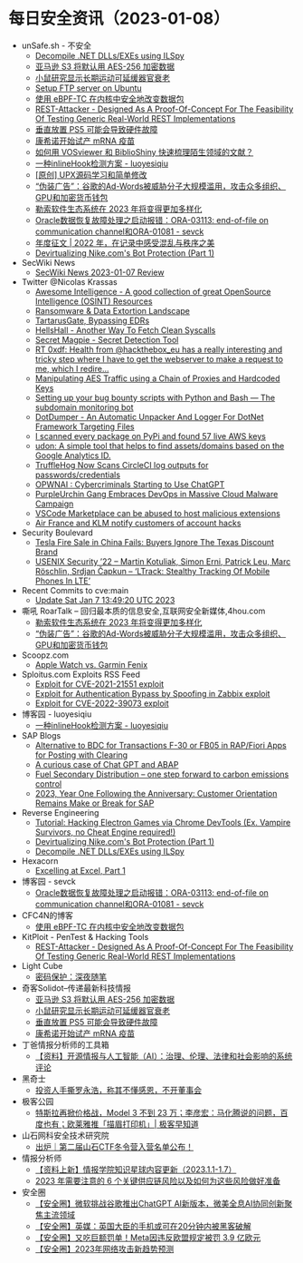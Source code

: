 # 每日安全资讯（2023-01-08）

- unSafe.sh - 不安全
  - [Decompile .NET DLLs/EXEs using ILSpy](https://buaq.net/go-144594.html)
  - [亚马逊 S3 将默认用 AES-256 加密数据](https://buaq.net/go-144596.html)
  - [小鼠研究显示长期运动可延缓器官衰老](https://buaq.net/go-144597.html)
  - [Setup FTP server on Ubuntu](https://buaq.net/go-144579.html)
  - [使用 eBPF-TC 在内核中安全地改变数据包](https://buaq.net/go-144577.html)
  - [REST-Attacker - Designed As A Proof-Of-Concept For The Feasibility Of Testing Generic Real-World REST Implementations](https://buaq.net/go-144574.html)
  - [垂直放置 PS5 可能会导致硬件故障](https://buaq.net/go-144585.html)
  - [康希诺开始试产 mRNA 疫苗](https://buaq.net/go-144569.html)
  - [如何用 VOSviewer 和 BiblioShiny 快速梳理陌生领域的文献？](https://buaq.net/go-144568.html)
  - [一种inlineHook检测方案 - luoyesiqiu](https://buaq.net/go-144561.html)
  - [[原创] UPX源码学习和简单修改](https://buaq.net/go-144562.html)
  - [“伪装广告”：谷歌的Ad-Words被威胁分子大规模滥用，攻击众多组织、GPU和加密货币钱包](https://buaq.net/go-144549.html)
  - [勒索软件生态系统在 2023 年将变得更加多样化](https://buaq.net/go-144548.html)
  - [Oracle数据恢复故障处理之启动报错：ORA-03113: end-of-file on communication channel和ORA-01081 - sevck](https://buaq.net/go-144550.html)
  - [年度征文 | 2022 年，在记录中感受混乱与秩序之美](https://buaq.net/go-144556.html)
  - [Devirtualizing Nike.com's Bot Protection (Part 1)](https://buaq.net/go-144546.html)
- SecWiki News
  - [SecWiki News 2023-01-07 Review](http://www.sec-wiki.com/?2023-01-07)
- Twitter @Nicolas Krassas
  - [Awesome Intelligence - A good collection of great OpenSource Intelligence (OSINT) Resources](https://twitter.com/Dinosn/status/1611781582586773516)
  - [Ransomware & Data Extortion Landscape](https://twitter.com/Dinosn/status/1611772293876785157)
  - [TartarusGate, Bypassing EDRs](https://twitter.com/Dinosn/status/1611771688269529094)
  - [HellsHall - Another Way To Fetch Clean Syscalls](https://twitter.com/Dinosn/status/1611771629641539585)
  - [Secret Magpie - Secret Detection Tool](https://twitter.com/Dinosn/status/1611742959845654528)
  - [RT 0xdf: Health from @hackthebox_eu has a really interesting and tricky step where I have to get the webserver to make a request to me, which I redire...](https://twitter.com/0xdf_/status/1611739256627642368)
  - [Manipulating AES Traffic using a Chain of Proxies and Hardcoded Keys](https://twitter.com/Dinosn/status/1611681014744596486)
  - [Setting up your bug bounty scripts with Python and Bash — The subdomain monitoring bot](https://twitter.com/Dinosn/status/1611680826902876161)
  - [DotDumper - An Automatic Unpacker And Logger For DotNet Framework Targeting Files](https://twitter.com/Dinosn/status/1611629355892875265)
  - [I scanned every package on PyPi and found 57 live AWS keys](https://twitter.com/Dinosn/status/1611629247008837634)
  - [udon: A simple tool that helps to find assets/domains based on the Google Analytics ID.](https://twitter.com/Dinosn/status/1611629195766923265)
  - [TruffleHog Now Scans CircleCI log outputs for passwords/credentials](https://twitter.com/Dinosn/status/1611629163299090432)
  - [OPWNAI : Cybercriminals Starting to Use ChatGPT](https://twitter.com/Dinosn/status/1611629092926881793)
  - [PurpleUrchin Gang Embraces DevOps in Massive Cloud Malware Campaign](https://twitter.com/Dinosn/status/1611628778337206272)
  - [VSCode Marketplace can be abused to host malicious extensions](https://twitter.com/Dinosn/status/1611628554847981570)
  - [Air France and KLM notify customers of account hacks](https://twitter.com/Dinosn/status/1611628516927504384)
- Security Boulevard
  - [Tesla Fire Sale in China Fails: Buyers Ignore The Texas Discount Brand](https://securityboulevard.com/2023/01/tesla-fire-sale-in-china-fails-buyers-ignore-the-texas-discount-brand/)
  - [USENIX Security ’22 – Martin Kotuliak, Simon Erni, Patrick Leu, Marc Röschlin, Srdjan Čapkun – ‘LTrack: Stealthy Tracking Of Mobile Phones In LTE’](https://securityboulevard.com/2023/01/usenix-security-22-martin-kotuliak-simon-erni-patrick-leu-marc-roschlin-srdjan-capkun-ltrack-stealthy-tracking-of-mobile-phones-in-lte/)
- Recent Commits to cve:main
  - [Update Sat Jan  7 13:49:20 UTC 2023](https://github.com/trickest/cve/commit/f70d5969f813a84bf10f91631597b1cda5e8ea81)
- 嘶吼 RoarTalk – 回归最本质的信息安全,互联网安全新媒体,4hou.com
  - [勒索软件生态系统在 2023 年将变得更加多样化](https://www.4hou.com/posts/jJDv)
  - [“伪装广告”：谷歌的Ad-Words被威胁分子大规模滥用，攻击众多组织、GPU和加密货币钱包](https://www.4hou.com/posts/JXmg)
- Scoopz.com
  - [Apple Watch vs. Garmin Fenix](https://blog.scoopz.com/2023/01/07/apple-watch-vs-garmin-fenix/)
- Sploitus.com Exploits RSS Feed
  - [Exploit for CVE-2021-21551 exploit](https://sploitus.com/exploit?id=AC8D2492-71F7-558A-B3DB-92BFEE01C154&utm_source=rss&utm_medium=rss)
  - [Exploit for Authentication Bypass by Spoofing in Zabbix exploit](https://sploitus.com/exploit?id=007F0400-CE2C-5E60-9459-E910F38FF6CC&utm_source=rss&utm_medium=rss)
  - [Exploit for CVE-2022-39073 exploit](https://sploitus.com/exploit?id=891B9809-E288-534D-AD38-8132024FDB49&utm_source=rss&utm_medium=rss)
- 博客园 - luoyesiqiu
  - [一种inlineHook检测方案 - luoyesiqiu](https://www.cnblogs.com/luoyesiqiu/p/inlineHookDetect.html)
- SAP Blogs
  - [Alternative to BDC for Transactions F-30 or FB05 in RAP/Fiori Apps for Posting with Clearing](https://blogs.sap.com/2023/01/07/alternative-to-bdc-for-transactions-f-30-or-fb05-in-rap-fiori-apps-for-posting-with-clearing/)
  - [A curious case of Chat GPT and ABAP](https://blogs.sap.com/2023/01/07/a-curious-case-of-chat-gpt-and-abap/)
  - [Fuel Secondary Distribution – one step forward to carbon emissions control](https://blogs.sap.com/2023/01/07/fuel-secondary-distribution-one-step-forward-to-carbon-emissions-control/)
  - [2023, Year One Following the Anniversary: Customer Orientation Remains Make or Break for SAP](https://blogs.sap.com/2023/01/07/2023-year-one-following-the-anniversary-customer-orientation-remains-make-or-break-for-sap/)
- Reverse Engineering
  - [Tutorial: Hacking Electron Games via Chrome DevTools (Ex. Vampire Survivors, no Cheat Engine required!)](https://www.reddit.com/r/ReverseEngineering/comments/1063696/tutorial_hacking_electron_games_via_chrome/)
  - [Devirtualizing Nike.com's Bot Protection (Part 1)](https://www.reddit.com/r/ReverseEngineering/comments/105bp56/devirtualizing_nikecoms_bot_protection_part_1/)
  - [Decompile .NET DLLs/EXEs using ILSpy](https://www.reddit.com/r/ReverseEngineering/comments/105ruas/decompile_net_dllsexes_using_ilspy/)
- Hexacorn
  - [Excelling at Excel, Part 1](https://www.hexacorn.com/blog/2023/01/07/excelling-at-excel-part-1/)
- 博客园 - sevck
  - [Oracle数据恢复故障处理之启动报错：ORA-03113: end-of-file on communication channel和ORA-01081 - sevck](https://www.cnblogs.com/sevck/p/17032422.html)
- CFC4N的博客
  - [使用 eBPF-TC 在内核中安全地改变数据包](https://www.cnxct.com/using-ebpf-tc-to-securely-mangle-packets-in-the-kernel/)
- KitPloit - PenTest & Hacking Tools
  - [REST-Attacker - Designed As A Proof-Of-Concept For The Feasibility Of Testing Generic Real-World REST Implementations](http://www.kitploit.com/2023/01/rest-attacker-designed-as-proof-of.html)
- Light Cube
  - [密码保护：深夜随笔](https://github.red/solitude/)
- 奇客Solidot–传递最新科技情报
  - [亚马逊 S3 将默认用 AES-256 加密数据](https://www.solidot.org/story?sid=73832)
  - [小鼠研究显示长期运动可延缓器官衰老](https://www.solidot.org/story?sid=73831)
  - [垂直放置 PS5 可能会导致硬件故障](https://www.solidot.org/story?sid=73830)
  - [康希诺开始试产 mRNA 疫苗](https://www.solidot.org/story?sid=73829)
- 丁爸情报分析师的工具箱
  - [【资料】开源情报与人工智能（AI）：治理、伦理、法律和社会影响的系统评论](https://mp.weixin.qq.com/s?__biz=MzI2MTE0NTE3Mw==&mid=2651134328&idx=1&sn=fed45f69d1896278c5c8e6affb0a439c&chksm=f1af6e42c6d8e754cafa97d637c7244b3a96f16b8268a068c3fad268b0b67d70b7394e8aa1dc&scene=58&subscene=0#rd)
- 黑奇士
  - [投资人手撕罗永浩，称其不懂感恩，不开董事会](https://mp.weixin.qq.com/s?__biz=MzI5ODYwNTE4Nw==&mid=2247487319&idx=1&sn=30d7b97df92fd3cae105b46e43648936&chksm=eca200bbdbd589adbde2266ea8c03c3c410cf8d05cf0f997a7bdc6cd7cce45b023a546fddf35&scene=58&subscene=0#rd)
- 极客公园
  - [特斯拉再掀价格战，Model 3 不到 23 万；李彦宏：马化腾说的问题，百度也有；欧莱雅推「描眉打印机」| 极客早知道](https://mp.weixin.qq.com/s?__biz=MTMwNDMwODQ0MQ==&mid=2652980079&idx=1&sn=2f7c7d8e318ca5981d719880a7400da9&chksm=7e543ed94923b7cf8e809f034164112f91e171f0497ba9429e917f10ba30009e69b0c830de87&scene=58&subscene=0#rd)
- 山石网科安全技术研究院
  - [出炉｜第二届山石CTF冬令营入营名单公布！](https://mp.weixin.qq.com/s?__biz=MzUzMDUxNTE1Mw==&mid=2247499431&idx=1&sn=f2fa9b1e6ef63a17117db4520b87c9a8&chksm=fa522b19cd25a20fa66d16cae2f6707f9a3f88dd0e7d8d47c55fd89a9a39bf47fdbc0c5ea130&scene=58&subscene=0#rd)
- 情报分析师
  - [【资料上新】情报学院知识星球内容更新（2023.1.1-1.7）](https://mp.weixin.qq.com/s?__biz=MzA3Mjc1MTkwOA==&mid=2650522323&idx=1&sn=9a1eb954e0680fe016d8c8eb31c7903e&chksm=8716ec98b061658e6b88c45534041caf60c252f569a97f390074cf5d49a79d12a2b2b65d5067&scene=58&subscene=0#rd)
  - [2023 年需要注意的 6 个关键供应链风险以及如何为这些风险做好准备](https://mp.weixin.qq.com/s?__biz=MzA3Mjc1MTkwOA==&mid=2650522323&idx=2&sn=561e763b6ed849ac6af53c694cd50428&chksm=8716ec98b061658e3f1dcea6037115f9bacd083e9ca39653787b73be13fd7fca73a62939dbe3&scene=58&subscene=0#rd)
- 安全圈
  - [【安全圈】微软挑战谷歌推出ChatGPT AI新版本，微美全息AI协同创新聚焦主流领域](https://mp.weixin.qq.com/s?__biz=MzIzMzE4NDU1OQ==&mid=2652029510&idx=1&sn=bc8de536c9c45054c842432d95da9255&chksm=f36fee06c4186710bdf350d5fb4aa345824810256b4918098f3a30ccd202a44fe0bf41b25d9f&scene=58&subscene=0#rd)
  - [【安全圈】英媒：英国大臣的手机或可在20分钟内被黑客破解](https://mp.weixin.qq.com/s?__biz=MzIzMzE4NDU1OQ==&mid=2652029510&idx=2&sn=110c15443d7db7dd3072fcef5ded8fa6&chksm=f36fee06c4186710e8e416d8b3721f4b80218117974419104799f37c8358244f5e42815c83af&scene=58&subscene=0#rd)
  - [【安全圈】又吃巨额罚单！Meta因违反欧盟规定被罚 3.9 亿欧元](https://mp.weixin.qq.com/s?__biz=MzIzMzE4NDU1OQ==&mid=2652029510&idx=3&sn=2f26502b2f8fc853ea66a271e73d3fee&chksm=f36fee06c4186710f12b7d19a6989571233ee050b975f08f7c3b89556fdf15bb8fc0c90e7540&scene=58&subscene=0#rd)
  - [【安全圈】2023年网络攻击新趋势预测](https://mp.weixin.qq.com/s?__biz=MzIzMzE4NDU1OQ==&mid=2652029510&idx=4&sn=60a3c2b36fddb87dc9c43967c80f05bf&chksm=f36fee06c4186710a0ddbb37bf796ae32a1988dcd9ff983158a434626da9df99709b6543f9af&scene=58&subscene=0#rd)
